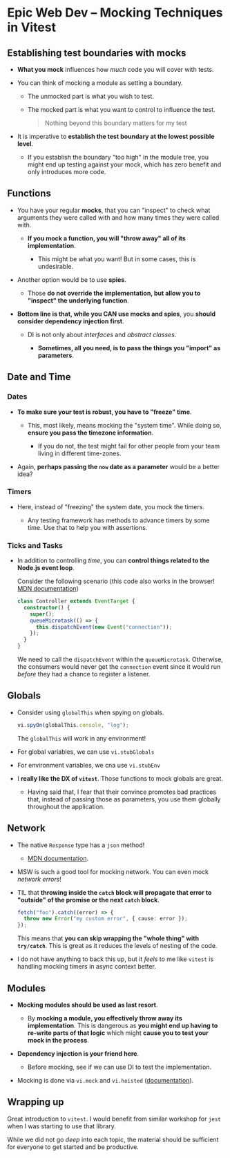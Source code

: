 # Epic Web Dev – Mocking Techniques in Vitest

## Establishing test boundaries with mocks

- **What you mock** influences how _much_ code you will cover with tests.

- You can think of mocking a module as setting a boundary.

  - The unmocked part is what you wish to test.

  - The mocked part is what you want to control to influence the test.

    > Nothing beyond this boundary matters for my test

- It is imperative to **establish the test boundary at the lowest possible level**.

  - If you establish the boundary "too high" in the module tree, you might end up testing against your mock, which has zero benefit and only introduces more code.

## Functions

- You have your regular **mocks**, that you can "inspect" to check what arguments they were called with and how many times they were called with.

  - **If you mock a function, you will "throw away" all of its implementation**.

    - This might be what you want! But in some cases, this is undesirable.

- Another option would be to use **spies**.

  - Those **do not override the implementation, but allow you to "inspect" the underlying function**.

- **Bottom line is that, while you CAN use mocks and spies**, you **should consider dependency injection first**.

  - DI is not only about _interfaces_ and _abstract classes_.

    - **Sometimes, all you need, is to pass the things you "import" as parameters**.

## Date and Time

### Dates

- **To make sure your test is robust, you have to "freeze" time**.

  - This, most likely, means mocking the "system time". While doing so, **ensure you pass the timezone information**.

    - If you do not, the test might fail for other people from your team living in different time-zones.

- Again, **perhaps passing the `now` date as a parameter** would be a better idea?

### Timers

- Here, instead of "freezing" the system date, you mock the timers.

  - Any testing framework has methods to advance timers by some time. Use that to help you with assertions.

### Ticks and Tasks

- In addition to controlling _time_, you can **control things related to the Node.js event loop**.

  Consider the following scenario (this code also works in the browser! [MDN documentation](https://developer.mozilla.org/en-US/docs/Web/API/EventTarget))

  ```ts
  class Controller extends EventTarget {
    constructor() {
      super();
      queueMicrotask(() => {
        this.dispatchEvent(new Event("connection"));
      });
    }
  }
  ```

  We need to call the `dispatchEvent` within the `queueMicrotask`. Otherwise, the consumers would never get the `connection` event since it would run _before_ they had a chance to register a listener.

## Globals

- Consider using `globalThis` when spying on globals.

  ```ts
  vi.spyOn(globalThis.console, "log");
  ```

  The `globalThis` will work in any environment!

- For global variables, we can use `vi.stubGlobals`

- For environment variables, we cna use `vi.stubEnv`

- I **really like the DX of `vitest`**. Those functions to mock globals are great.

  - Having said that, I fear that their convince promotes bad practices that, instead of passing those as parameters, you use them globally throughout the application.

## Network

- The native `Response` type has a `json` method!

  - [MDN documentation](https://developer.mozilla.org/en-US/docs/Web/API/Response).

- MSW is such a good tool for mocking network. You can even mock _network errors_!

- TIL that **throwing inside the `catch` block will propagate that error to "outside" of the promise or the next `catch` block**.

  ```ts
  fetch("foo").catch((error) => {
    throw new Error("my custom error", { cause: error });
  });
  ```

  This means that **you can skip wrapping the "whole thing" with `try/catch`**. This is great as it reduces the levels of nesting of the code.

- I do not have anything to back this up, but it _feels_ to me like `vitest` is handling mocking timers in async context better.

## Modules

- **Mocking modules should be used as last resort**.

  - By **mocking a module, you effectively throw away its implementation**. This is dangerous as **you might end up having to re-write parts of that logic** which might **cause you to test your mock in the process**.

- **Dependency injection is your friend here**.

  - Before mocking, see if we can use DI to test the implementation.

- Mocking is done via `vi.mock` and `vi.hoisted` ([documentation](https://vitest.dev/api/vi.html#vi-mock)).

## Wrapping up

Great introduction to `vitest`. I would benefit from similar workshop for `jest` when I was starting to use that library.

While we did not go _deep_ into each topic, the material should be sufficient for everyone to get started and be productive.
